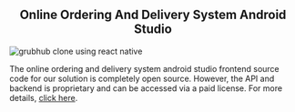 <h2 style="text-align:center">Online Ordering And Delivery System Android Studio </h2>

![grubhub clone using react native](https://admin.ninjascode.com/wp-content/uploads/2025/repoImages/margaret/online%20ordering%20and%20delivery%20system%20android%20studio.webp) 

The online ordering and delivery system android studio frontend source code for our solution is completely open source. However, the API and backend is proprietary and can be accessed via a paid license. For more details, <a href="https://enatega.com/?utm_source=github&utm_medium=repo&utm_campaign=margaret-online-ordering-and-delivery-system-android-studio" target="_blank">click here</a>.
